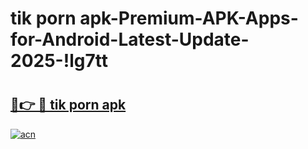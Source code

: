 # tik porn apk-Premium-APK-Apps-for-Android-Latest-Update-2025-!lg7tt

# <h2><a href="https://googleone.com">🔗👉 🔴 tik porn apk</a></h2>

[![acn](https://github.com/user-attachments/assets/0f9c940e-d8b0-45ae-aac7-cd30a18b3e1c)](https://googleone.com)

